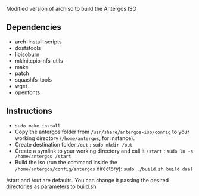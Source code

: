 Modified version of archiso to build the Antergos ISO

## Dependencies ##

- arch-install-scripts
- dosfstools
- libisoburn
- mkinitcpio-nfs-utils
- make
- patch
- squashfs-tools
- wget
- openfonts

## Instructions ##

 - `sudo make install`
 - Copy the antergos folder from `/usr/share/antergos-iso/config` to your working directory (`/home/antergos`, for instance).
 - Create destination folder `/out` : `sudo mkdir /out`
 - Create a symlink to your working directory and call it `/start` : `sudo ln -s /home/antergos /start`
 - Build the iso (run the command inside the `/home/antergos/config/antergos` directory): `sudo ./build.sh build dual`
 
/start and /out are defaults. You can change it passing the desired directories as parameters to build.sh
